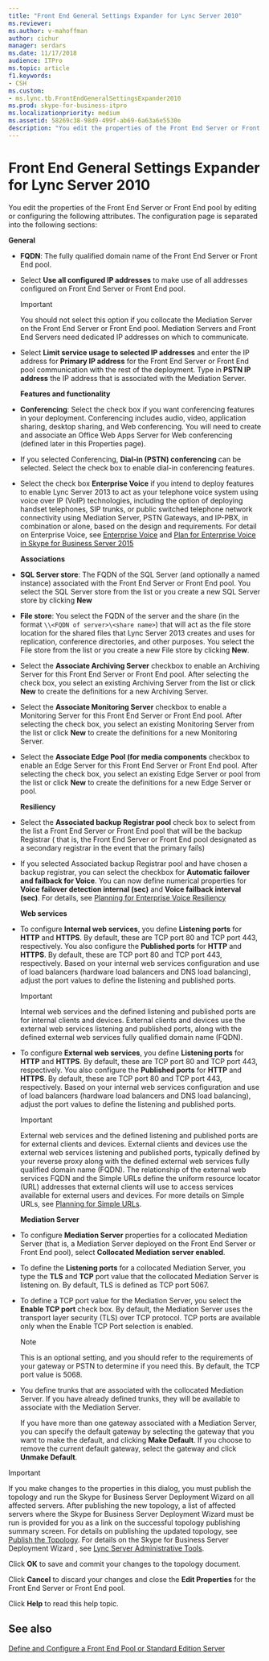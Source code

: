 ```yaml
---
title: "Front End General Settings Expander for Lync Server 2010"
ms.reviewer: 
ms.author: v-mahoffman
author: cichur
manager: serdars
ms.date: 11/17/2018
audience: ITPro
ms.topic: article
f1.keywords:
- CSH
ms.custom:
- ms.lync.tb.FrontEndGeneralSettingsExpander2010
ms.prod: skype-for-business-itpro
ms.localizationpriority: medium
ms.assetid: 58269c38-98d9-499f-ab69-6a63a6e5530e
description: "You edit the properties of the Front End Server or Front End pool by editing or configuring the following attributes. The configuration page is separated into the following sections:"
---
```


# Front End General Settings Expander for Lync Server 2010

You edit the properties of the Front End Server or Front End pool by editing or configuring the following attributes. The configuration page is separated into the following sections:

 **General**

- **FQDN**: The fully qualified domain name of the Front End Server or Front End pool.

- Select **Use all configured IP addresses** to make use of all addresses configured on Front End Server or Front End pool.

    > [!IMPORTANT]
    > You should not select this option if you collocate the Mediation Server on the Front End Server or Front End pool. Mediation Servers and Front End Servers need dedicated IP addresses on which to communicate.

- Select **Limit service usage to selected IP addresses** and enter the IP address for **Primary IP address** for the Front End Server or Front End pool communication with the rest of the deployment. Type in **PSTN IP address** the IP address that is associated with the Mediation Server.

    **Features and functionality**

- **Conferencing**: Select the check box if you want conferencing features in your deployment. Conferencing includes audio, video, application sharing, desktop sharing, and Web conferencing. You will need to create and associate an Office Web Apps Server for Web conferencing (defined later in this Properties page).

- If you selected Conferencing, **Dial-in (PSTN) conferencing** can be selected. Select the check box to enable dial-in conferencing features.

- Select the check box **Enterprise Voice** if you intend to deploy features to enable Lync Server 2013 to act as your telephone voice system using voice over IP (VoIP) technologies, including the option of deploying handset telephones, SIP trunks, or public switched telephone network connectivity using Mediation Server, PSTN Gateways, and IP-PBX, in combination or alone, based on the design and requirements. For detail on Enterprise Voice, see [Enterprise Voice](/previous-versions/office/lync-server-2013/lync-server-2013-enterprise-voice) and [Plan for Enterprise Voice in Skype for Business Server 2015](../../plan-your-deployment/enterprise-voice-solution/enterprise-voice.md)

    **Associations**

- **SQL Server store**: The FQDN of the SQL Server (and optionally a named instance) associated with the Front End Server or Front End pool. You select the SQL Server store from the list or you create a new SQL Server store by clicking **New**

- **File store**: You select the FQDN of the server and the share (in the format  `\\<FQDN of server>\<share name>`) that will act as the file store location for the shared files that Lync Server 2013 creates and uses for replication, conference directories, and other purposes. You select the File store from the list or you create a new File store by clicking **New**.

- Select the **Associate Archiving Server** checkbox to enable an Archiving Server for this Front End Server or Front End pool. After selecting the check box, you select an existing Archiving Server from the list or click **New** to create the definitions for a new Archiving Server.

- Select the **Associate Monitoring Server** checkbox to enable a Monitoring Server for this Front End Server or Front End pool. After selecting the check box, you select an existing Monitoring Server from the list or click **New** to create the definitions for a new Monitoring Server.

- Select the **Associate Edge Pool (for media components** checkbox to enable an Edge Server for this Front End Server or Front End pool. After selecting the check box, you select an existing Edge Server or pool from the list or click **New** to create the definitions for a new Edge Server or pool.

  **Resiliency**

- Select the **Associated backup Registrar pool** check box to select from the list a Front End Server or Front End pool that will be the backup Registrar ( that is, the Front End Server or Front End pool designated as a secondary registrar in the event that the primary fails)

- If you selected Associated backup Registrar pool and have chosen a backup registrar, you can select the checkbox for **Automatic failover and failback for Voice**. You can now define numerical properties for **Voice failover detection internal (sec)** and **Voice failback interval (sec)**. For details, see [Planning for Enterprise Voice Resiliency](/previous-versions/office/lync-server-2013/lync-server-2013-planning-for-enterprise-voice-resiliency)

  **Web services**

- To configure **Internal web services**, you define **Listening ports** for **HTTP** and **HTTPS**. By default, these are TCP port 80 and TCP port 443, respectively. You also configure the **Published ports** for **HTTP** and **HTTPS**. By default, these are TCP port 80 and TCP port 443, respectively. Based on your internal web services configuration and use of load balancers (hardware load balancers and DNS load balancing), adjust the port values to define the listening and published ports.

    > [!IMPORTANT]
    > Internal web services and the defined listening and published ports are for internal clients and devices. External clients and devices use the external web services listening and published ports, along with the defined external web services fully qualified domain name (FQDN).

- To configure **External web services**, you define **Listening ports** for **HTTP** and **HTTPS**. By default, these are TCP port 80 and TCP port 443, respectively. You also configure the **Published ports** for **HTTP** and **HTTPS**. By default, these are TCP port 80 and TCP port 443, respectively. Based on your internal web services configuration and use of load balancers (hardware load balancers and DNS load balancing), adjust the port values to define the listening and published ports.

    > [!IMPORTANT]
    > External web services and the defined listening and published ports are for external clients and devices. External clients and devices use the external web services listening and published ports, typically defined by your reverse proxy along with the defined external web services fully qualified domain name (FQDN). The relationship of the external web services FQDN and the Simple URLs define the uniform resource locator (URL) addresses that external clients will use to access services available for external users and devices. For more details on Simple URLs, see [Planning for Simple URLs](/previous-versions/office/lync-server-2013/lync-server-2013-planning-for-simple-urls).

  **Mediation Server**

- To configure **Mediation Server** properties for a collocated Mediation Server (that is, a Mediation Server deployed on the Front End Server or Front End pool), select **Collocated Mediation server enabled**.

- To define the **Listening ports** for a collocated Mediation Server, you type the **TLS** and **TCP** port value that the collocated Mediation Server is listening on. By default, TLS is defined as TCP port 5067.

- To define a TCP port value for the Mediation Server, you select the **Enable TCP port** check box. By default, the Mediation Server uses the transport layer security (TLS) over TCP protocol. TCP ports are available only when the Enable TCP Port selection is enabled.

    > [!NOTE]
    > This is an optional setting, and you should refer to the requirements of your gateway or PSTN to determine if you need this. By default, the TCP port value is 5068.

- You define trunks that are associated with the collocated Mediation Server. If you have already defined trunks, they will be available to associate with the Mediation Server.

    If you have more than one gateway associated with a Mediation Server, you can specify the default gateway by selecting the gateway that you want to make the default, and clicking **Make Default**. If you choose to remove the current default gateway, select the gateway and click **Unmake Default**.

> [!IMPORTANT]
> If you make changes to the properties in this dialog, you must publish the topology and run the Skype for Business Server Deployment Wizard on all affected servers. After publishing the new topology, a list of affected servers where the Skype for Business Server Deployment Wizard must be run is provided for you as a link on the successful topology publishing summary screen. For details on publishing the updated topology, see [Publish the Topology](/previous-versions/office/lync-server-2013/lync-server-2013-publish-the-topology). For details on the Skype for Business Server Deployment Wizard , see [Lync Server Administrative Tools](/previous-versions/office/lync-server-2013/lync-server-2013-lync-server-administrative-tools).

Click **OK** to save and commit your changes to the topology document.

Click **Cancel** to discard your changes and close the **Edit Properties** for the Front End Server or Front End pool.

Click **Help** to read this help topic.

## See also

[Define and Configure a Front End Pool or Standard Edition Server](/previous-versions/office/lync-server-2013/lync-server-2013-define-and-configure-a-front-end-pool-or-standard-edition-server)